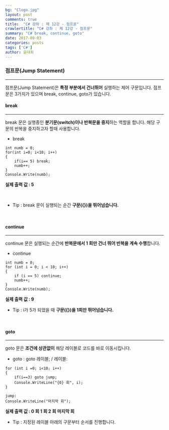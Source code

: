 ```yaml
---
bg: "Clogo.jpg"
layout: post
comments: true
title:  "C# 강좌 : 제 12강 - 점프문"
crawlertitle: "C# 강좌 : 제 12강 - 점프문"
summary: "C# break, continue, goto"
date: 2017-09-03
categories: posts
tags: ['C#']
author: 윤대희
---
```


### 점프문(Jump Statement) ###
----------

점프문(Jump Statement)은 **특정 부분에서 건너뛰어** 실행하는 제어 구문입니다. 점프문은 3가지가 있으며 break, continue, goto가 있습니다.


#### break ####
----------
break 문은 실행중인 **분기문(switch)이나 반복문을 중지**하는 역할을 합니다. 해당 구문의 반복을 중지하고자 할때 사용합니다.
<br>

* break

```c#:
int numb = 0;
for(int i=0; i<10; i++)
{
    if(i== 5) break;
    numb++;
}
Console.Write(numb);
```

**실제 출력 값 : 5**

<br>

* Tip : break 문이 실행되는 순간 **구문({})을 뛰어넘습니다.**
<br>

#### continue ####
----------

continue 문은 실행되는 순간에 **반복문에서 1 회만 건너 뛰어 반복을 계속 수행**합니다. 

* continue

```c#:
int numb = 0;
for (int i = 0; i < 10; i++)
{
    if (i == 5) continue;
    numb++;
}
Console.Write(numb);
```

**실제 출력 값 : 9**<br>

* Tip : i가 5가 되었을 때 **구문({})을 1회만 뛰어넘습니다.**

<br>

#### goto ####
----------

goto 문은 **조건에 상관없이** 해당 레이블로 코드를 바로 이동시킵니다.

* goto : goto 레이블; / 레이블: 

```c#:
for (int i =0; i<10; i++)
{
    if(i==3) goto jump;
    Console.WriteLine("{0} 회", i);
}

jump:
Console.WriteLine("마지막 회");
```

**실제 출력 값 : 0 회 1 회 2 회 마지막 회**<br>

* Tip : 지정된 레이블 아래의 구문부터 순서를 진행합니다.

